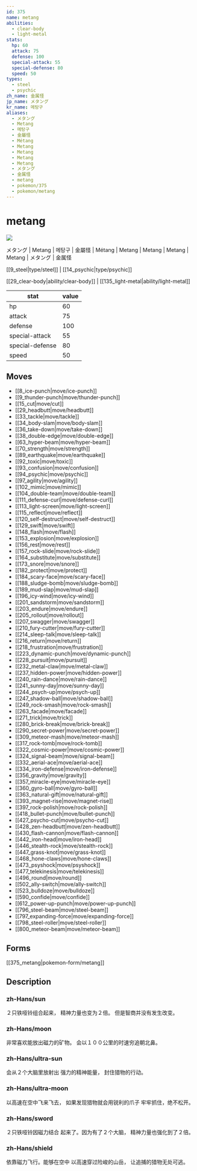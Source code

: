 ```yaml
---
id: 375
name: metang
abilities:
  - clear-body
  - light-metal
stats:
  hp: 60
  attack: 75
  defense: 100
  special-attack: 55
  special-defense: 80
  speed: 50
types:
  - steel
  - psychic
zh_name: 金属怪
jp_name: メタング
kr_name: 메탕구
aliases:
  - メタング
  - Metang
  - 메탕구
  - 金屬怪
  - Métang
  - Metang
  - Metang
  - Metang
  - Metang
  - メタング
  - 金属怪
  - metang
  - pokemon/375
  - pokemon/metang
---
```

# metang

![](https://raw.githubusercontent.com/PokeAPI/sprites/master/sprites/pokemon/375.png)

メタング | Metang | 메탕구 | 金屬怪 | Métang | Metang | Metang | Metang | Metang | メタング | 金属怪

[[9_steel|type/steel]] | [[14_psychic|type/psychic]]

[[29_clear-body|ability/clear-body]] | [[135_light-metal|ability/light-metal]]

|stat|value|
|---|---|
|hp|60|
|attack|75|
|defense|100|
|special-attack|55|
|special-defense|80|
|speed|50|


## Moves

- [[8_ice-punch|move/ice-punch]]
- [[9_thunder-punch|move/thunder-punch]]
- [[15_cut|move/cut]]
- [[29_headbutt|move/headbutt]]
- [[33_tackle|move/tackle]]
- [[34_body-slam|move/body-slam]]
- [[36_take-down|move/take-down]]
- [[38_double-edge|move/double-edge]]
- [[63_hyper-beam|move/hyper-beam]]
- [[70_strength|move/strength]]
- [[89_earthquake|move/earthquake]]
- [[92_toxic|move/toxic]]
- [[93_confusion|move/confusion]]
- [[94_psychic|move/psychic]]
- [[97_agility|move/agility]]
- [[102_mimic|move/mimic]]
- [[104_double-team|move/double-team]]
- [[111_defense-curl|move/defense-curl]]
- [[113_light-screen|move/light-screen]]
- [[115_reflect|move/reflect]]
- [[120_self-destruct|move/self-destruct]]
- [[129_swift|move/swift]]
- [[148_flash|move/flash]]
- [[153_explosion|move/explosion]]
- [[156_rest|move/rest]]
- [[157_rock-slide|move/rock-slide]]
- [[164_substitute|move/substitute]]
- [[173_snore|move/snore]]
- [[182_protect|move/protect]]
- [[184_scary-face|move/scary-face]]
- [[188_sludge-bomb|move/sludge-bomb]]
- [[189_mud-slap|move/mud-slap]]
- [[196_icy-wind|move/icy-wind]]
- [[201_sandstorm|move/sandstorm]]
- [[203_endure|move/endure]]
- [[205_rollout|move/rollout]]
- [[207_swagger|move/swagger]]
- [[210_fury-cutter|move/fury-cutter]]
- [[214_sleep-talk|move/sleep-talk]]
- [[216_return|move/return]]
- [[218_frustration|move/frustration]]
- [[223_dynamic-punch|move/dynamic-punch]]
- [[228_pursuit|move/pursuit]]
- [[232_metal-claw|move/metal-claw]]
- [[237_hidden-power|move/hidden-power]]
- [[240_rain-dance|move/rain-dance]]
- [[241_sunny-day|move/sunny-day]]
- [[244_psych-up|move/psych-up]]
- [[247_shadow-ball|move/shadow-ball]]
- [[249_rock-smash|move/rock-smash]]
- [[263_facade|move/facade]]
- [[271_trick|move/trick]]
- [[280_brick-break|move/brick-break]]
- [[290_secret-power|move/secret-power]]
- [[309_meteor-mash|move/meteor-mash]]
- [[317_rock-tomb|move/rock-tomb]]
- [[322_cosmic-power|move/cosmic-power]]
- [[324_signal-beam|move/signal-beam]]
- [[332_aerial-ace|move/aerial-ace]]
- [[334_iron-defense|move/iron-defense]]
- [[356_gravity|move/gravity]]
- [[357_miracle-eye|move/miracle-eye]]
- [[360_gyro-ball|move/gyro-ball]]
- [[363_natural-gift|move/natural-gift]]
- [[393_magnet-rise|move/magnet-rise]]
- [[397_rock-polish|move/rock-polish]]
- [[418_bullet-punch|move/bullet-punch]]
- [[427_psycho-cut|move/psycho-cut]]
- [[428_zen-headbutt|move/zen-headbutt]]
- [[430_flash-cannon|move/flash-cannon]]
- [[442_iron-head|move/iron-head]]
- [[446_stealth-rock|move/stealth-rock]]
- [[447_grass-knot|move/grass-knot]]
- [[468_hone-claws|move/hone-claws]]
- [[473_psyshock|move/psyshock]]
- [[477_telekinesis|move/telekinesis]]
- [[496_round|move/round]]
- [[502_ally-switch|move/ally-switch]]
- [[523_bulldoze|move/bulldoze]]
- [[590_confide|move/confide]]
- [[612_power-up-punch|move/power-up-punch]]
- [[796_steel-beam|move/steel-beam]]
- [[797_expanding-force|move/expanding-force]]
- [[798_steel-roller|move/steel-roller]]
- [[800_meteor-beam|move/meteor-beam]]

## Forms



[[375_metang|pokemon-form/metang]]

## Description

### zh-Hans/sun

２只铁哑铃组合起来，
精神力量也变为２倍。
但是智商并没有发生改变。

### zh-Hans/moon

非常喜欢能放出磁力的矿物。
会以１００公里的时速穷追朝北鼻。

### zh-Hans/ultra-sun

会从２个大脑里放射出
强力的精神能量，
封住猎物的行动。

### zh-Hans/ultra-moon

以高速在空中飞来飞去，
如果发现猎物就会用锐利的爪子
牢牢抓住，绝不松开。

### zh-Hans/sword

２只铁哑铃因磁力结合
起来了。因为有了２个大脑，
精神力量也强化到了２倍。

### zh-Hans/shield

依靠磁力飞行。能够在空中
以高速穿过险峻的山岳，
让追捕的猎物无处可逃。

